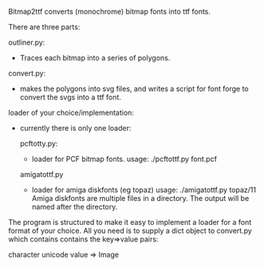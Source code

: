 Bitmap2ttf converts (monochrome) bitmap fonts into ttf fonts.

There are three parts:

outliner.py:
  - Traces each bitmap into a series of polygons.

convert.py:
  - makes the polygons into svg files, and writes a script for font forge
    to convert the svgs into a ttf font.

loader of your choice/implementation:
  - currently there is only one loader:

    pcftotty.py:
      - loader for PCF bitmap fonts. 
        usage: ./pcftottf.py font.pcf

    amigatottf.py
      - loader for amiga diskfonts (eg topaz)
        usage: ./amigatottf.py topaz/11
        Amiga diskfonts are multiple files in a directory. 
        The output will be named after the directory.

The program is structured to make it easy to implement a loader for a font 
format of your choice. All you need is to supply a dict object to convert.py
which contains contains the key=>value pairs: 

character unicode value => Image

